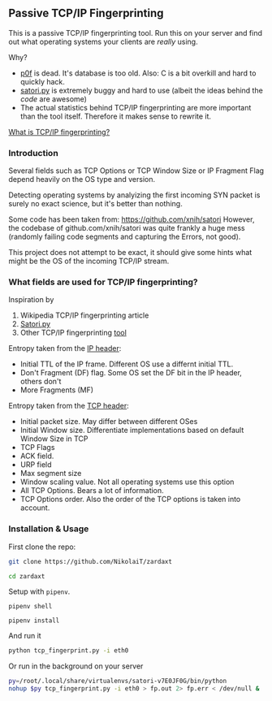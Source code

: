 ## Passive TCP/IP Fingerprinting

This is a passive TCP/IP fingerprinting tool. Run this on your server and find out what operating systems your clients are *really* using.

Why?

+ [p0f](https://github.com/p0f/p0f) is dead. It's database is too old. Also: C is a bit overkill and hard to quickly hack.
+ [satori.py](https://github.com/xnih/satori) is extremely buggy and hard to use (albeit the ideas behind the *code* are awesome)
+ The actual statistics behind TCP/IP fingerprinting are more important than the tool itself. Therefore it makes sense to rewrite it.

[What is TCP/IP fingerprinting?](https://en.wikipedia.org/wiki/TCP/IP_stack_fingerprinting)

### Introduction

Several fields such as TCP Options or TCP Window Size 
or IP Fragment Flag depend heavily on the OS type and version.

Detecting operating systems by analyizing the first incoming SYN packet is surely no exact science, but it's better than nothing.

Some code has been taken from: https://github.com/xnih/satori
However, the codebase of github.com/xnih/satori was quite frankly 
a huge mess (randomly failing code segments and capturing the Errors, not good).

This project does not attempt to be exact, it should give some hints what might be the OS of the 
incoming TCP/IP stream.

### What fields are used for TCP/IP fingerprinting?

Inspiration by 

1. Wikipedia TCP/IP fingerprinting article
2. [Satori.py](https://github.com/xnih/satori)
3. Other TCP/IP fingerprinting [tool](https://github.com/agirishkumar/passive-os-detection/tree/master/OS-Fingerprinting)

Entropy taken from the [IP header](https://en.wikipedia.org/wiki/IPv4):

+ Initial TTL of the IP frame. Different OS use a differnt initial TTL. 
+ Don't Fragment (DF) flag. Some OS set the DF bit in the IP header, others don't	
+ More Fragments (MF)

Entropy taken from the [TCP header](https://en.wikipedia.org/wiki/Transmission_Control_Protocol):

+ Initial packet size. May differ between different OSes	
+ Initial Window size. Differentiate implementations based on default Window Size in TCP	
+ TCP Flags
+ ACK field.
+ URP field
+ Max segment size
+ Window scaling value. Not all operating systems use this option	
+ All TCP Options. Bears a lot of information.
+ TCP Options order. Also the order of the TCP options is taken into account.

### Installation & Usage

First clone the repo:

```bash
git clone https://github.com/NikolaiT/zardaxt

cd zardaxt
```

Setup with `pipenv`.

```
pipenv shell

pipenv install
```

And run it

```bash
python tcp_fingerprint.py -i eth0
```

Or run in the background on your server

```bash
py=/root/.local/share/virtualenvs/satori-v7E0JF0G/bin/python
nohup $py tcp_fingerprint.py -i eth0 > fp.out 2> fp.err < /dev/null &
```